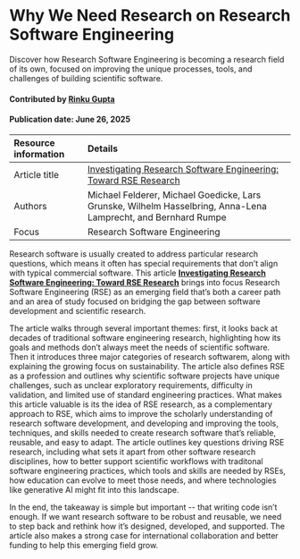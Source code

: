 # Why We Need Research on Research Software Engineering
<!-- deck text start --> 
Discover how Research Software Engineering is becoming a research field of its own, focused on improving the unique processes, tools, and challenges of building scientific software.
<!-- deck text end --> 

#### Contributed by [Rinku Gupta](https://github.com/rinkug)

#### Publication date: June 26, 2025

Resource information | Details
:--- | :--- 
Article title | [Investigating Research Software Engineering: Toward RSE Research](https://cacm.acm.org/opinion/investigating-research-software-engineering-toward-rse-research/)
Authors | Michael Felderer, Michael Goedicke, Lars Grunske, Wilhelm Hasselbring, Anna-Lena Lamprecht, and Bernhard Rumpe
Focus | Research Software Engineering
 
Research software is usually created to address particular research questions, which means it often has special requirements that don’t align with typical commercial software.
This article  **[Investigating Research Software Engineering: Toward RSE Research](https://cacm.acm.org/opinion/investigating-research-software-engineering-toward-rse-research/)** brings into focus Research Software Engineering (RSE) as an emerging field that’s both a career path and an area of study focused on bridging the gap between software development and scientific research.

The article walks through several important themes: first, it looks back at decades of traditional software engineering research, highlighting how its goals and methods don’t always meet the needs of scientific software. 
Then it introduces three major categories of research softwarem, along with explaining the growing focus on sustainability. 
The article also defines RSE as a profession and outlines why scientific software projects have unique challenges, such as unclear exploratory requirements, difficulty in validation, and limited use of standard engineering practices.
What makes this article  valuable is its the idea of RSE research, as a complementary approach to RSE, which aims to improve the scholarly understanding of research software development, and developing and improving the tools, techniques, and skills needed to create research software that’s reliable, reusable, and easy to adapt.
The article outlines key questions driving RSE research, including what sets it apart from other software research disciplines, how to better support scientific workflows with traditonal software engineering practices, which tools and skills are needed by RSEs, how education can evolve to meet those needs, and where technologies like generative AI might fit into this landscape.

In the end, the takeaway is simple but important -- that writing code isn’t enough. 
If we want research software to be robust and reusable, we need to step back and rethink how it’s designed, developed, and supported. 
The article also makes a strong case for international collaboration and better funding to help this emerging field grow.

<!---
Publish: yes
RSS update: 2025-05-06
Topics: research software engineers
Pinned: no
--->
